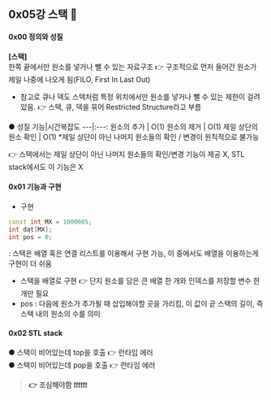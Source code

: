 ## 0x05강 스택 👾
#### 0x00 정의와 성질
**[스택]**
<br>한쪽 끝에서만 원소를 넣거나 뺄 수 있는 자료구조 👉 구조적으로 먼저 들어간 원소가 제일 나중에 나오게 됨(FILO, First In Last Out) <br>
* 참고로 큐나 덱도 스택처럼 특정 위치에서만 원소를 넣거나 뺄 수 있는 제한이 걸려있음. 👉 스택, 큐, 덱을 묶어 Restricted Structure라고 부름

● 성질
기능|시간복잡도
---|:---:
원소의 추가 | O(1)
원소의 제거 | O(1)
제일 상단의 원소 확인 | O(1)
*제일 상단이 아닌 나머지 원소들의 확인 / 변경이 원칙적으로 불가능 

👉 스택에서는 제일 상단이 아닌 나머지 원소들의 확인/변경 기능이 제공 X, STL stack에서도 이 기능은 X

#### 0x01 기능과 구현
- 구현 

``` C++
const int MX = 1000005;
int dat[MX];
int pos = 0;
```

: 스택은 배열 혹은 연결 리스트를 이용해서 구현 가능, 이 중에서도 배열을 이용하는게 구현이 더 쉬움
- 스택을 배열로 구현 👉 단지 원소를 담은 큰 배열 한 개와 인덱스를 저장할 변수 한 개만 필요
- pos : 다음에 원소가 추가될 때 삽입해야할 곳을 가리킴, 이 값이 곧 스택의 길이, 즉 스택 내의 원소의 수를 의미

#### 0x02 STL stack

● 스택이 비어있는데 top을 호출 👉 런타임 에러 <br>
● 스택이 비어있는데 pop을 호출 👉 런타임 에러 <br>
> **👉 조심해야함 ❗️❗️❗️❗️❗️❗️**

